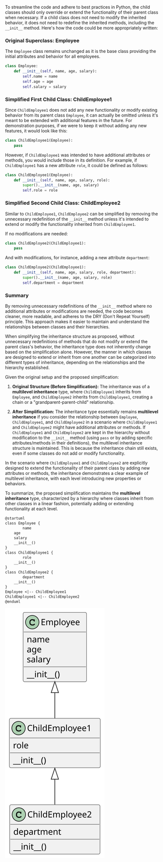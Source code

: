 To streamline the code and adhere to best practices in Python, the child classes should only override or extend the functionality of their parent class when necessary. If a child class does not need to modify the inherited behavior, it does not need to redefine the inherited methods, including the `__init__` method. Here's how the code could be more appropriately written:

### Original Superclass: Employee
The `Employee` class remains unchanged as it is the base class providing the initial attributes and behavior for all employees.

```python
class Employee:
    def __init__(self, name, age, salary):
        self.name = name
        self.age = age
        self.salary = salary
```

### Simplified First Child Class: ChildEmployee1
Since `ChildEmployee1` does not add any new functionality or modify existing behavior from its parent class `Employee`, it can actually be omitted unless it's meant to be extended with additional features in the future. For demonstration purposes, if we were to keep it without adding any new features, it would look like this:

```python
class ChildEmployee1(Employee):
    pass
```

However, if `ChildEmployee1` was intended to have additional attributes or methods, you would include those in its definition. For example, if `ChildEmployee1` has a new attribute `role`, it could be defined as follows:

```python
class ChildEmployee1(Employee):
    def __init__(self, name, age, salary, role):
        super().__init__(name, age, salary)
        self.role = role
```

### Simplified Second Child Class: ChildEmployee2
Similar to `ChildEmployee1`, `ChildEmployee2` can be simplified by removing the unnecessary redefinition of the `__init__` method unless it's intended to extend or modify the functionality inherited from `ChildEmployee1`.

If no modifications are needed:

```python
class ChildEmployee2(ChildEmployee1):
    pass
```

And with modifications, for instance, adding a new attribute `department`:

```python
class ChildEmployee2(ChildEmployee1):
    def __init__(self, name, age, salary, role, department):
        super().__init__(name, age, salary, role)
        self.department = department
```

### Summary
By removing unnecessary redefinitions of the `__init__` method where no additional attributes or modifications are needed, the code becomes cleaner, more readable, and adheres to the DRY (Don't Repeat Yourself) principle. This approach makes it easier to maintain and understand the relationships between classes and their hierarchies.



When simplifying the inheritance structure as proposed, without unnecessary redefinitions of methods that do not modify or extend the parent class's behavior, the inheritance type does not inherently change based on the simplification alone. However, the manner in which classes are designed to extend or inherit from one another can be categorized into different types of inheritance, depending on the relationships and the hierarchy established.

Given the original setup and the proposed simplification:

1. **Original Structure (Before Simplification):** The inheritance was of a **multilevel inheritance** type, where `ChildEmployee1` inherits from `Employee`, and `ChildEmployee2` inherits from `ChildEmployee1`, creating a chain or a "grandparent-parent-child" relationship.

2. **After Simplification:** The inheritance type essentially remains **multilevel inheritance** if you consider the relationship between `Employee`, `ChildEmployee1`, and `ChildEmployee2` in a scenario where `ChildEmployee1` and `ChildEmployee2` might have additional attributes or methods. If `ChildEmployee1` and `ChildEmployee2` are kept in the hierarchy without modification to the `__init__` method (using `pass` or by adding specific attributes/methods in their definitions), the multilevel inheritance structure is maintained. This is because the inheritance chain still exists, even if some classes do not add or modify functionality.

In the scenario where `ChildEmployee1` and `ChildEmployee2` are explicitly designed to extend the functionality of their parent class by adding new attributes or methods, the inheritance demonstrates a clear example of multilevel inheritance, with each level introducing new properties or behaviors.

To summarize, the proposed simplification maintains the **multilevel inheritance** type, characterized by a hierarchy where classes inherit from other classes in a linear fashion, potentially adding or extending functionality at each level.

```plantuml
@startuml
class Employee {
        name
    age
    salary
    __init__()
}
class ChildEmployee1 {
        role
    __init__()
}
class ChildEmployee2 {
        department
    __init__()
}
Employee <|-- ChildEmployee1
ChildEmployee1 <|-- ChildEmployee2
@enduml
```

![classDiagram](./1_3_enhanced.svg)
